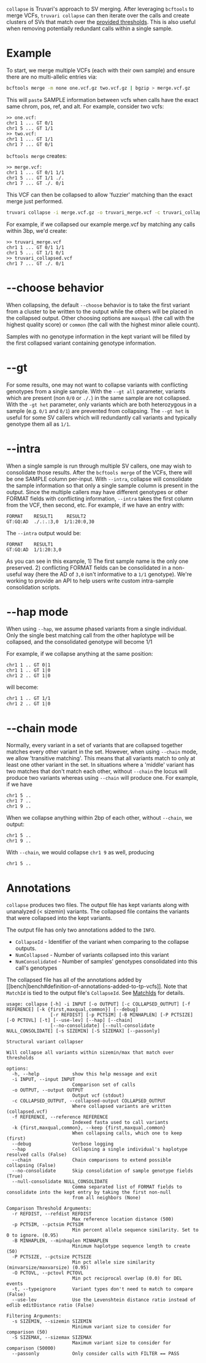 `collapse` is Truvari's approach to SV merging. After leveraging `bcftools` to merge VCFs, `truvari collapse` can then iterate over the calls and create clusters of SVs that match over the [provided thresholds](https://github.com/spiralgenetics/truvari/wiki/bench#matching-parameters). This is also useful when removing potentially redundant calls within a single sample. 

Example
=======
To start, we merge multiple VCFs (each with their own sample) and ensure there are no multi-allelic entries via: 
```bash
bcftools merge -m none one.vcf.gz two.vcf.gz | bgzip > merge.vcf.gz
```

This will `paste` SAMPLE information between vcfs when calls have the exact same chrom, pos, ref, and alt.
For example, consider two vcfs:

    >> one.vcf:
    chr1 1 ... GT 0/1
    chr1 5 ... GT 1/1
    >> two.vcf:
    chr1 1 ... GT 1/1
    chr1 7 ... GT 0/1

`bcftools merge` creates:

    >> merge.vcf:
    chr1 1 ... GT 0/1 1/1
    chr1 5 ... GT 1/1 ./.
    chr1 7 ... GT ./. 0/1    

This VCF can then be collapsed to allow 'fuzzier' matching than the exact merge just performed.

```bash
truvari collapse -i merge.vcf.gz -o truvari_merge.vcf -c truvari_collapsed.vcf -f /path/to/reference.fa
```

For example, if we collapsed our example merge.vcf by matching any calls within 3bp, we'd create:

    >> truvari_merge.vcf
    chr1 1 ... GT 0/1 1/1
    chr1 5 ... GT 1/1 0/1
    >> truvari_collapsed.vcf
    chr1 7 ... GT ./. 0/1    

--choose behavior
=================
When collapsing, the default `--choose` behavior is to take the first variant from a cluster to
be written to the output while the others will be placed in the collapsed output. 
Other choosing options are `maxqual` (the call with the highest quality score) or `common` (the call with the highest minor allele count).

Samples with no genotype information in the kept variant will be filled by the first
collapsed variant containing genotype information.                                                                                    

--gt
====
For some results, one may not want to collapse variants with conflicting genotypes from a single sample. With the `--gt all` parameter, variants which are present (non `0/0` or `./.`) in the same sample are not collapsed. With the `-gt het` parameter, only variants which are both heterozygous in a sample (e.g. `0/1` and `0/1`) are prevented from collapsing. The `--gt het` is useful for some SV callers which will redundantly call variants and typically genotype them all as `1/1`.

--intra
=======
When a single sample is run through multiple SV callers, one may wish to consolidate those results. After the `bcftools merge` of the VCFs, there will be one SAMPLE column per-input. With `--intra`, collapse will consolidate the sample information so that only a single sample column is present in the output. Since the multiple callers may have different genotypes or other FORMAT fields with conflicting information, `--intra` takes the first column from the VCF, then second, etc. For example, if we have an entry with:
```
FORMAT    RESULT1     RESULT2
GT:GQ:AD  ./.:.:3,0  1/1:20:0,30
```
The `--intra` output would be:
```
FORMAT    RESULT1
GT:GQ:AD  1/1:20:3,0
```
As you can see in this example, 1) The first sample name is the only one preserved. 2) conflicting FORMAT fields can be consolidated in a non-useful way (here the AD of `3,0` isn't informative to a `1/1` genotype). We're working to provide an API to help users write custom intra-sample consolidation scripts.

--hap mode
==========
When using `--hap`, we assume phased variants from a single individual. Only the
single best matching call from the other haplotype will be collapsed,
and the consolidated genotype will become 1/1

For example, if we collapse anything at the same position:

    chr1 1 .. GT 0|1
    chr1 1 .. GT 1|0
    chr1 2 .. GT 1|0

will become:

    chr1 1 .. GT 1/1
    chr1 2 .. GT 1|0

--chain mode
============
Normally, every variant in a set of variants that are collapsed together matches every other variant in the set. However, when using `--chain` mode, we allow 'transitive matching'. This means that all variants match to only at least one other variant in the set. In situations where a 'middle' variant has two matches that don't match each other, without `--chain` the locus will produce two variants whereas using `--chain` will produce one.
For example, if we have

    chr1 5 ..
    chr1 7 ..
    chr1 9 ..

When we collapse anything within 2bp of each other, without `--chain`, we output:

    chr1 5 ..
    chr1 9 ..

With `--chain`, we would collapse `chr1 9` as well, producing

    chr1 5 ..

Annotations
===========
`collapse` produces two files. The output file has kept variants along with unanalyzed (< sizemin) variants. The collapsed file contains the variants that were collapsed into the kept variants. 

The output file has only two annotations added to the `INFO`. 
- `CollapseId` - Identifier of the variant when comparing to the collapse outputs. 
- `NumCollapsed` - Number of variants collapsed into this variant
- `NumConsolidated` - Number of samples' genotypes consolidated into this call's genotypes

The collapsed file has all of the annotations added by [[bench|bench#definition-of-annotations-added-to-tp-vcfs]]. Note that `MatchId` is tied to the output file's `CollapseId`. See [MatchIds](https://github.com/spiralgenetics/truvari/wiki/MatchIds) for details.

```
usage: collapse [-h] -i INPUT [-o OUTPUT] [-c COLLAPSED_OUTPUT] [-f REFERENCE] [-k {first,maxqual,common}] [--debug]
                [-r REFDIST] [-p PCTSIM] [-B MINHAPLEN] [-P PCTSIZE] [-O PCTOVL] [-t] [--use-lev] [--hap] [--chain]
                [--no-consolidate] [--null-consolidate NULL_CONSOLIDATE] [-s SIZEMIN] [-S SIZEMAX] [--passonly]

Structural variant collapser

Will collapse all variants within sizemin/max that match over thresholds

options:
  -h, --help            show this help message and exit
  -i INPUT, --input INPUT
                        Comparison set of calls
  -o OUTPUT, --output OUTPUT
                        Output vcf (stdout)
  -c COLLAPSED_OUTPUT, --collapsed-output COLLAPSED_OUTPUT
                        Where collapsed variants are written (collapsed.vcf)
  -f REFERENCE, --reference REFERENCE
                        Indexed fasta used to call variants
  -k {first,maxqual,common}, --keep {first,maxqual,common}
                        When collapsing calls, which one to keep (first)
  --debug               Verbose logging
  --hap                 Collapsing a single individual's haplotype resolved calls (False)
  --chain               Chain comparisons to extend possible collapsing (False)
  --no-consolidate      Skip consolidation of sample genotype fields (True)
  --null-consolidate NULL_CONSOLIDATE
                        Comma separated list of FORMAT fields to consolidate into the kept entry by taking the first non-null
                        from all neighbors (None)

Comparison Threshold Arguments:
  -r REFDIST, --refdist REFDIST
                        Max reference location distance (500)
  -p PCTSIM, --pctsim PCTSIM
                        Min percent allele sequence similarity. Set to 0 to ignore. (0.95)
  -B MINHAPLEN, --minhaplen MINHAPLEN
                        Minimum haplotype sequence length to create (50)
  -P PCTSIZE, --pctsize PCTSIZE
                        Min pct allele size similarity (minvarsize/maxvarsize) (0.95)
  -O PCTOVL, --pctovl PCTOVL
                        Min pct reciprocal overlap (0.0) for DEL events
  -t, --typeignore      Variant types don't need to match to compare (False)
  --use-lev             Use the Levenshtein distance ratio instead of edlib editDistance ratio (False)

Filtering Arguments:
  -s SIZEMIN, --sizemin SIZEMIN
                        Minimum variant size to consider for comparison (50)
  -S SIZEMAX, --sizemax SIZEMAX
                        Maximum variant size to consider for comparison (50000)
  --passonly            Only consider calls with FILTER == PASS
```